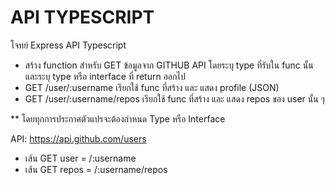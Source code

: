 # API TYPESCRIPT

โจทย์ Express API Typescript
 * สร้าง function สำหรับ GET ข้อมูลจาก GITHUB API โดยระบุ type ที่รับใน func นั้น และระบุ type หรือ interface ที่ return ออกไป
 * GET /user/:username เรียกใช้ func ที่สร้าง และ แสดง profile (JSON)
 * GET /user/:username/repos เรียกใช้ func ที่สร้าง และ แสดง repos ของ user นั้น ๆ
 
 ** โดยทุกการประกาศตัวแปรจะต้องกำหนด Type หรือ Interface

API: https://api.github.com/users
- เส้น GET user = /:username
- เส้น GET repos = /:username/repos
